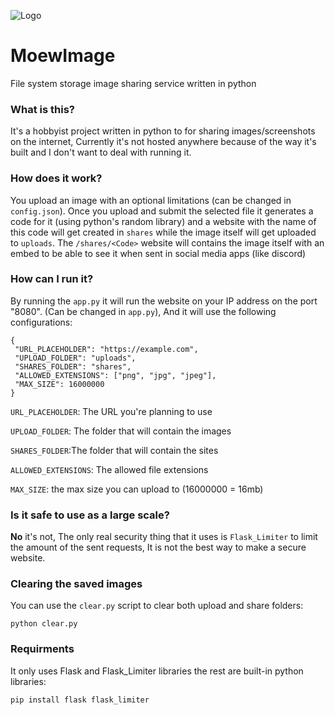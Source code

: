 ![Logo](https://github.com/user-attachments/assets/dc0b38e6-903d-4a1a-98fc-67ba63053fd6)


# MoewImage
File system storage image sharing service written in python

### What is this?
It's a hobbyist project written in python to for sharing images/screenshots on the internet, Currently it's not hosted anywhere because of the way it's built and I don't want to deal with running it.

### How does it work?
You upload an image with an optional limitations (can be changed in `config.json`). Once you upload and submit the selected file it generates a code for it (using python's random library) and a website with the name of this code will get created in `shares` while the image itself will get uploaded to `uploads`. The `/shares/<Code>` website will contains the image itself with an embed to be able to see it when sent in social media apps (like discord)

### How can I run it?
By running the `app.py` it will run the website on your IP address on the port "8080". (Can be changed in `app.py`), And it will use the following configurations:
 ```
{
  "URL_PLACEHOLDER": "https://example.com",
  "UPLOAD_FOLDER": "uploads",
  "SHARES_FOLDER": "shares",
  "ALLOWED_EXTENSIONS": ["png", "jpg", "jpeg"],
  "MAX_SIZE": 16000000
}

 ```

`URL_PLACEHOLDER`: The URL you're planning to use

`UPLOAD_FOLDER`: The folder that will contain the images 

`SHARES_FOLDER`:The folder that will contain the sites 

`ALLOWED_EXTENSIONS`: The allowed file extensions

`MAX_SIZE`: the max size you can upload to (16000000 = 16mb)

### Is it safe to use as a large scale?
**No** it's not, The only real security thing that it uses is `Flask_Limiter` to limit the amount of the sent requests, It is not the best way to make a secure website.

### Clearing the saved images 
You can use the `clear.py` script to clear both upload and share folders:
```
python clear.py
```
### Requirments 
It only uses Flask and Flask_Limiter libraries the rest are built-in python libraries: 
```
pip install flask flask_limiter
```



